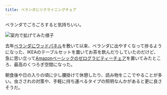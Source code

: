 ```yaml
---
title: ベランダにリクライニングチェア
---
```

ベランダでごろごろすると気持ちいい。

![](https://lh3.googleusercontent.com/docs/ADP-6oHvHxYXXP-xmu8W4QHKzdN9Iu5uEwkPsQOJb7fHx9CzGge2y_I6MAHZFSVRCJlbX-p5OW1PrzyFas7USX-tGKNWM-b4PhOo40CIVwi654OEfKKh52QDAUa708VO-v0COvSYsiaRcJXrvnxdi4pBOv-E385zpCr5GZbshtH7l2Fp1FBOIyoG8vwZ66uM-nhGTetfb9RhLU8Z4SThb8qO6CRopgAyPfYntVhUbGeyGPBLzMnfuSzFonuUPQJTq4Nm7eQ_8VqAC3H9RvkRRZTJdwA1tAqYjfocaXFukk2ezUosOtjU2Uj6GDGqlPRXgMjOFUyNu5exfO1dV3OdUHHMiFcab8PQ4vsaqjaWjqlNv46B8sLpyClWE3s3wBh65O0Qk04wnmcPKTL_jaP0hLhHM6gca5HCC0h8E-nbDIJey5DWQS6z1wk3CNzspF7jIFbBKmLBCwwHYZzedHO9a7pYZbQydl57BtfdIy86lJLsmm3WlwXV9o1P1kbZkd7vSVQidl2DVlHGcSrFPbonCAuXguy7R8IhYqi4416DYWxGAaJNjbAInHLwIJkxFUOBOb-3g4JwsNlJXkH25Pb_vgBOWRSWoBu_itqPN5rYTF-rfQDsUX1cneizEsIq_2jGSBPaqBQn13nvaaCuNVfUtMeudFSVWSw4ovYA-KVTnQRgGjZhP8cdqLpi0_ndO0--L8VmKGTrotr-ZzTeRhJG4_hLX1MM-k-FDtzN-F5cqQ-3-E87_Cn6mIzdXnLetB2P3_fWb1GBt1kwL6z6bIPCPaKgQCjJkXeR1HF-IYw7m3B4OQZhMjBRzFkBGOQ04QPAcHtoz8a-BLClG1eaMrcYw63Rq7D3HsTKTAAld8aSxoMZsaXYIHvwjngaHH904K1-O4Y646fyVdBjT6wj53ThAx4C7p7P4LwYdSegwPzIYQaWoqpbWfRwCRd1Ly2uqtVf72zzOwfZHL8HO_6DzFkq_OsXUvPviMUqWZ1Olk0wAudiZn1ufaVfnViQPnaf-fwxUp37XWrj62DOKKGe3rEGqKrWyLHmgGfRkmFXpnAg5mnYgMT6m384XtnVjf6h9lCJ626cGHiP44L9U8I9-lSHlPBl_FAjPpzU2NYrCmsFAXFYehMxbnkP462suuE58RmVyLqp2gm5U1GzRxHe1DQw7lGJzShOAjApXe0n9ymjluW2jOfaJLoAWKcZ512PDNtxqWL-rEasEQF47vrbdXrJzkXA3hSf5krgMWRMALH8WxSzMpyM6UYv "室内で拡げてみた様子")

去年[ベランダにウッドパネル](https://r7kamura.com/articles/2021-09-30-wood-panel)を敷いて以来、ベランダに出やすくなって捗るようになった、IKEAのテーブルセットを置いてお茶を飲んだりしていたのだけど、急に思い立って[Amazonベーシックのゼログラビティーチェア](https://www.amazon.co.jp/dp/B0716DKHS1)を置いてみたところ、最高のくつろぎ空間になった。

朝食後や日の入りの頃に少し腰掛けて休憩したり、読み物をここでやることが多い。虫さされの対策や、手軽に持ち運べるタイプの照明なんかがあると更に良さそうだ。
